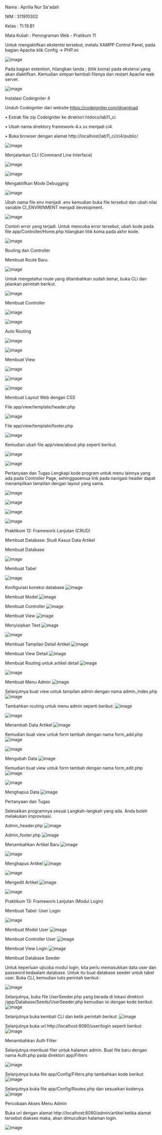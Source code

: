 Nama    : Aprilia Nur Sa'adah<p>
NIM     : 311910302<p>
Kelas   : TI.19.B1<p>
Mata Kuliah : Pemograman Web - Pratikum 11<p>

Untuk mengaktifkan ekstentsi tersebut, melalu XAMPP Control Panel, pada bagian
Apache klik Config -> PHP.ini <p>
![image](https://user-images.githubusercontent.com/54062259/121946364-0d24fa80-cd7f-11eb-8288-c27b69aa8162.png)

Pada bagian extention, hilangkan tanda ; (titik koma) pada ekstensi yang akan diaktifkan. Kemudian simpan kembali filenya dan restart Apache web server.<p>
![image](https://user-images.githubusercontent.com/54062259/121946569-43fb1080-cd7f-11eb-904a-f675fba54f24.png)

Instalasi Codeigniter 4<p>
Unduh Codeigniter dari website https://codeigniter.com/download<p>
• Extrak file zip Codeigniter ke direktori htdocs/lab11_ci.<p>
• Ubah nama direktory framework-4.x.xx menjadi ci4.<p>
• Buka browser dengan alamat http://localhost/lab11_ci/ci4/public/<p>
![image](https://user-images.githubusercontent.com/54062259/121981499-f64eca00-cdb7-11eb-9f3d-9b561e203d3c.png)

  
Menjalankan CLI (Command Line Interface)<p>
![image](https://user-images.githubusercontent.com/54062259/121948578-99382180-cd81-11eb-897b-7a568f7194db.png)

![image](https://user-images.githubusercontent.com/54062259/121948665-b836b380-cd81-11eb-88e5-09ccfda3e4e2.png)

Mengaktifkan Mode Debugging<p>
![image](https://user-images.githubusercontent.com/54062259/121948925-16639680-cd82-11eb-9eec-46e2504cbe42.png)

Ubah nama file env menjadi .env kemudian buka file tersebut dan ubah nilai variable CI_ENVIRINMENT menjadi development.<p>
![image](https://user-images.githubusercontent.com/54062259/121949638-e5379600-cd82-11eb-84a7-90c9cc471dda.png)
  
Contoh error yang terjadi. Untuk mencoba error tersebut, ubah kode pada file app/Controller/Home.php hilangkan titik koma pada akhir kode.<p> 
![image](https://user-images.githubusercontent.com/54062259/121949569-cd601200-cd82-11eb-825f-fe7c6eee8331.png)

Routing dan Controller<p>
Membuat Route Baru.<p>
![image](https://user-images.githubusercontent.com/54062259/121949864-2e87e580-cd83-11eb-98d7-d8f46d8e3074.png)

Untuk mengetahui route yang ditambahkan sudah benar, buka CLI dan jalankan perintah berikut.<p>
![image](https://user-images.githubusercontent.com/54062259/121949963-49f2f080-cd83-11eb-8454-e7a99a29a1aa.png)

Membuat Controller<p>
![image](https://user-images.githubusercontent.com/54062259/121950570-0056d580-cd84-11eb-8767-9363593414c1.png)

![image](https://user-images.githubusercontent.com/54062259/121950839-56c41400-cd84-11eb-9073-53dea5a999fd.png)

Auto Routing<p>
![image](https://user-images.githubusercontent.com/54062259/121950692-2d0aed00-cd84-11eb-9ccb-afc27bb9e4c9.png)

![image](https://user-images.githubusercontent.com/54062259/121950769-42801700-cd84-11eb-8b56-a024d884d9f6.png)

Membuat View<p>
![image](https://user-images.githubusercontent.com/54062259/121951208-d3ef8900-cd84-11eb-8fc6-99835ff6bea8.png)

![image](https://user-images.githubusercontent.com/54062259/121951232-db169700-cd84-11eb-81ec-5e524efd6fcc.png)

![image](https://user-images.githubusercontent.com/54062259/121951298-f2ee1b00-cd84-11eb-98ff-14faa617bfa0.png)

Membuat Layout Web dengan CSS<p>
File app/view/template/header.php<p>
![image](https://user-images.githubusercontent.com/54062259/121980327-ef26bc80-cdb5-11eb-8719-ebadc28c42ab.png)

File app/view/template/footer.php<p>
![image](https://user-images.githubusercontent.com/54062259/121980349-fa79e800-cdb5-11eb-92e9-ebc3bc8dba0f.png)

Kemudian ubah file app/view/about.php seperti berikut.<p>
![image](https://user-images.githubusercontent.com/54062259/121980388-06fe4080-cdb6-11eb-83a1-e07a65659d93.png)

![image](https://user-images.githubusercontent.com/54062259/121980453-285f2c80-cdb6-11eb-906a-7921d14b9e50.png)

Pertanyaan dan Tugas
Lengkapi kode program untuk menu lainnya yang ada pada Controller Page, sehinggasemua link pada navigasi header dapat menampilkan tampilan dengan layout yang sama.<p>
![image](https://user-images.githubusercontent.com/54062259/121980883-f00c1e00-cdb6-11eb-8a99-c95a0a1b7f94.png)

![image](https://user-images.githubusercontent.com/54062259/121981042-35c8e680-cdb7-11eb-9a13-70d22a6c51dc.png)

![image](https://user-images.githubusercontent.com/54062259/121981076-44170280-cdb7-11eb-9974-f1a053f42b1a.png)

![image](https://user-images.githubusercontent.com/54062259/121981117-51cc8800-cdb7-11eb-8d0c-0a8d2337dc83.png)


Praktikum 12: Framework Lanjutan (CRUD) <p>
Membuat Database: Studi Kasus Data Artikel<p>
Membuat Database<p>
![image](https://user-images.githubusercontent.com/54062259/122664701-3b666800-d1cd-11eb-9f4d-4fee802c897f.png)

Membuat Tabel<p>
![image](https://user-images.githubusercontent.com/54062259/122664708-47eac080-d1cd-11eb-87e8-e12cb50cb817.png)
 
Konfigurasi koneksi database
![image](https://user-images.githubusercontent.com/54062259/122664739-68b31600-d1cd-11eb-8b6d-b1c5b817eaae.png)

Membuat Model
![image](https://user-images.githubusercontent.com/54062259/122664786-a31cb300-d1cd-11eb-8d3d-8aa52f9eda0b.png)

Membuat Controller
![image](https://user-images.githubusercontent.com/54062259/122664812-cf383400-d1cd-11eb-949d-f7ad73638224.png)

Membuat View
![image](https://user-images.githubusercontent.com/54062259/122664873-22aa8200-d1ce-11eb-95d7-0cc56d5df1d5.png)

Menyisipkan Text 
![image](https://user-images.githubusercontent.com/54062259/122664970-bd0ac580-d1ce-11eb-84a1-492a31ef04bc.png)

![image](https://user-images.githubusercontent.com/54062259/122665057-47ebc000-d1cf-11eb-959f-fb50f75b39db.png)

Membuat Tampilan Detail Artikel
![image](https://user-images.githubusercontent.com/54062259/122665095-82edf380-d1cf-11eb-8847-1193684e2242.png)

Membuat View Detail
![image](https://user-images.githubusercontent.com/54062259/122665172-e7a94e00-d1cf-11eb-9a39-ac83f280918e.png)

Membuat Routing untuk artikel detail
![image](https://user-images.githubusercontent.com/54062259/122665183-fb54b480-d1cf-11eb-9012-6a33e24121b5.png)

![image](https://user-images.githubusercontent.com/54062259/122665197-10314800-d1d0-11eb-9993-7352016851cf.png)

Membuat Menu Admin
![image](https://user-images.githubusercontent.com/54062259/122665229-38b94200-d1d0-11eb-83cb-38dbaf4537fd.png)

Selanjutnya buat view untuk tampilan admin dengan nama admin_index.php
![image](https://user-images.githubusercontent.com/54062259/122665319-bbda9800-d1d0-11eb-9c64-833ae0745757.png)

Tambahkan routing untuk menu admin seperti berikut:
![image](https://user-images.githubusercontent.com/54062259/122665363-f04e5400-d1d0-11eb-8651-3ea2a6a18ed0.png)

![image](https://user-images.githubusercontent.com/54062259/122665375-05c37e00-d1d1-11eb-9d9c-d43720708714.png)

Menambah Data Artikel
![image](https://user-images.githubusercontent.com/54062259/122665395-28559700-d1d1-11eb-8768-18966029fa46.png)

Kemudian buat view untuk form tambah dengan nama form_add.php
![image](https://user-images.githubusercontent.com/54062259/122665431-5935cc00-d1d1-11eb-816f-5eea4896b36f.png)

![image](https://user-images.githubusercontent.com/54062259/122665436-62269d80-d1d1-11eb-9ae9-dd1ac88b2a51.png)

Mengubah Data
![image](https://user-images.githubusercontent.com/54062259/122665459-85e9e380-d1d1-11eb-8643-ff6637da5355.png)

Kemudian buat view untuk form tambah dengan nama form_edit.php
 ![image](https://user-images.githubusercontent.com/54062259/122665479-ac0f8380-d1d1-11eb-8a9a-a1a1b345c072.png)

 ![image](https://user-images.githubusercontent.com/54062259/122665487-b5005500-d1d1-11eb-86b4-cd44e3ad7ac9.png)

Menghapus Data
![image](https://user-images.githubusercontent.com/54062259/122665499-c9dce880-d1d1-11eb-8120-ceefc34377ec.png)

Pertanyaan dan Tugas<p>
Selesaikan programnya sesuai Langkah-langkah yang ada. Anda boleh melakukan improvisasi.<p>

Admin_header.php
![image](https://user-images.githubusercontent.com/54062259/122665654-aebea880-d1d2-11eb-9bc3-096c4bd5890d.png)

Admin_footer.php
![image](https://user-images.githubusercontent.com/54062259/122665693-ed546300-d1d2-11eb-8f2d-21618cc71e7c.png)

Menambahkan Artikel Baru
![image](https://user-images.githubusercontent.com/54062259/122665711-03622380-d1d3-11eb-8495-291e60408d3a.png)

![image](https://user-images.githubusercontent.com/54062259/122665718-0bba5e80-d1d3-11eb-9eef-6bd8f59d19e2.png)

Menghapus Artikel
![image](https://user-images.githubusercontent.com/54062259/122665721-196fe400-d1d3-11eb-80ac-1bee57986bce.png)

![image](https://user-images.githubusercontent.com/54062259/122665724-2391e280-d1d3-11eb-83b1-dafbb0e516d8.png)

Mengedit Artikel
![image](https://user-images.githubusercontent.com/54062259/122665733-2ee50e00-d1d3-11eb-8d38-8700936da4e9.png)

![image](https://user-images.githubusercontent.com/54062259/122665738-36a4b280-d1d3-11eb-981d-a13ec31f73ff.png)

Praktikum 13: Framework Lanjutan (Modul Login)<P>
Membuat Tabel: User Login<P>
![image](https://user-images.githubusercontent.com/54062259/123025575-fe84b600-d404-11eb-8809-06d37fa491b4.png)

Membuat Model User
![image](https://user-images.githubusercontent.com/54062259/123025666-296f0a00-d405-11eb-8877-ecfbc1de0d62.png)

Membuat Controller User
![image](https://user-images.githubusercontent.com/54062259/123026080-ca5dc500-d405-11eb-8140-c3fc58bf5371.png)

Membuat View Login
![image](https://user-images.githubusercontent.com/54062259/123026319-245e8a80-d406-11eb-92ae-3550f0c9d47f.png)

Membuat Database Seeder<p>
Untuk keperluan ujicoba modul login, kita perlu memasukkan data user dan password kedaalam database. Untuk itu buat database seeder untuk tabel user. Buka CLI, kemudian tulis perintah berikut:<p>
![image](https://user-images.githubusercontent.com/54062259/123574161-8c8fe080-d7f9-11eb-901f-8d1f6a2b32e2.png)

Selanjutnya, buka file UserSeeder.php yang berada di lokasi direktori /app/Database/Seeds/UserSeeder.php kemudian isi dengan kode berikut:
![image](https://user-images.githubusercontent.com/54062259/123573671-91a06000-d7f8-11eb-8e1a-e7fcfbc68344.png)

Selanjutnya buka kembali CLI dan ketik perintah berikut:
![image](https://user-images.githubusercontent.com/54062259/123574587-51da7800-d7fa-11eb-91eb-e35fb8cb215c.png)

Selanjutnya buka url http://localhost:8080/user/login seperti berikut:
![image](https://user-images.githubusercontent.com/54062259/123574715-96661380-d7fa-11eb-8411-629f430701bb.png)

Menambahkan Auth Filter<p>
Selanjutnya membuat filer untuk halaman admin. Buat file baru dengan nama Auth.php pada direktori app/Filters <p>
![image](https://user-images.githubusercontent.com/54062259/123574920-e93fcb00-d7fa-11eb-9dd5-82eaf8d6d97a.png)

Selanjutnya buka file app/Config/Filters.php tambahkan kode berikut:
![image](https://user-images.githubusercontent.com/54062259/123575053-27d58580-d7fb-11eb-8e42-05ab502cb3ae.png)

Selanjutnya buka file app/Config/Routes.php dan sesuaikan kodenya.
![image](https://user-images.githubusercontent.com/54062259/123575165-5fdcc880-d7fb-11eb-8c1f-f4f19cc43c6f.png)

Percobaan Akses Menu Admin<p>
Buka url dengan alamat http://localhost:8080/admin/artikel ketika alamat tersebut diakses maka, akan dimuculkan halaman login.<p>
![image](https://user-images.githubusercontent.com/54062259/123575242-8864c280-d7fb-11eb-8052-b9e0a21d6672.png)

